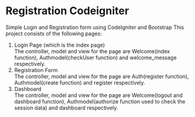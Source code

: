 # Registration Codeigniter
Simple Login and Registration form using CodeIgniter and Bootstrap
This project consists of the following pages:
1. Login Page (which is the index page)</br>
     The controller, model and view for the page are Welcome(index function), Authmodel(checkUser function) and welcome_message respectively.</br>
2. Registration Form</br>
  The controller, model and view for the page are Auth(register function), Authmodel(create function) and register respectively.</br>
3. Dashboard</br>
  The controller, model and view for the page are Welcome(logout and dashboard function), Authmodel(authorize function used to check the session data) and dashboard respectively.
